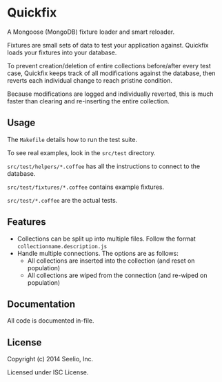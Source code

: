 # Quickfix

A Mongoose (MongoDB) fixture loader and smart reloader.

Fixtures are small sets of data to test your application against. Quickfix loads your fixtures into your database.

To prevent creation/deletion of entire collections before/after every test case, Quickfix keeps track of all modifications against the database, then reverts each individual change to reach pristine condition.

Because modifications are logged and individually reverted, this is much faster than clearing and re-inserting the entire collection.

## Usage

The `Makefile` details how to run the test suite.

To see real examples, look in the `src/test` directory.

`src/test/helpers/*.coffee` has all the instructions to connect to the database.

`src/test/fixtures/*.coffee` contains example fixtures.

`src/test/*.coffee` are the actual tests.

## Features

- Collections can be split up into multiple files. Follow the format `collectionname.description.js`
- Handle multiple connections. The options are as follows:
  - All collections are inserted into the collection (and reset on population)
  - All collections are wiped from the connection (and re-wiped on population)

## Documentation

All code is documented in-file.

## License

Copyright (c) 2014 Seelio, Inc.

Licensed under ISC License.

